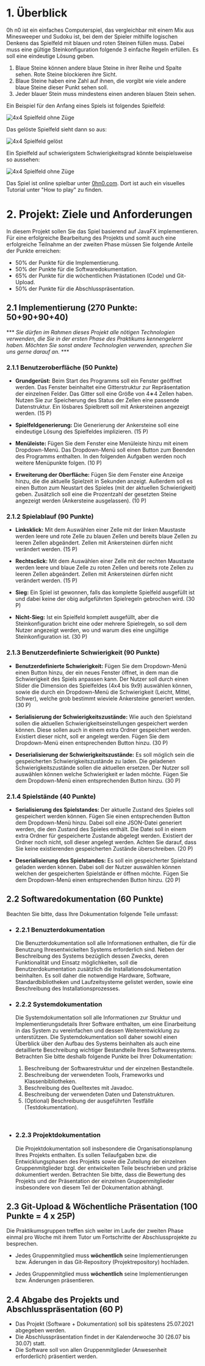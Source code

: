 # 1. Überblick

0h n0 ist ein einfaches Computerspiel, das vergleichbar mit einem Mix aus Minesweeper und Sudoku ist, bei dem der Spieler mithilfe logischen Denkens das Spielfeld mit blauen und roten Steinen füllen muss.
Dabei muss eine gültige Steinkonfiguration folgende 3 einfache Regeln erfüllen. Es soll eine eindeutige Lösung geben.

1. Blaue Steine können andere blaue Steine in ihrer Reihe und Spalte sehen. Rote Steine blockieren ihre Sicht.
2. Blaue Steine haben eine Zahl auf ihnen, die vorgibt wie viele andere blaue Steine dieser Punkt sehen soll.
3. Jeder blauer Stein muss mindestens einen anderen blauen Stein sehen.

Ein Beispiel für den Anfang eines Spiels ist folgendes Spielfeld:

![4x4 Spielfeld ohne Züge](4x4-unedited.png)

Das gelöste Spielfeld sieht dann so aus:

![4x4 Spielfeld gelöst](4x4-finished.png)

Ein Spielfeld auf schwierigstem Schwierigkeitsgrad könnte beispielsweise so aussehen:

![4x4 Spielfeld ohne Züge](9x9-unedited.png)

Das Spiel ist online spielbar unter [0hn0.com](https://0hn0.com/). Dort ist auch ein visuelles Tutorial unter "How to play" zu finden.

# 2. Projekt: Ziele und Anforderungen

In diesem Projekt sollen Sie das Spiel basierend auf JavaFX implementieren. Für eine erfolgreiche Bearbeitung des Projekts und somit auch eine erfolgreiche Teilnahme an der zweiten Phase müssen Sie folgende Anteile der Punkte erreichen:
  - 50% der Punkte für die Implementierung.
  - 50% der Punkte für die Softwaredokumentation.
  - 65% der Punkte für die wöchentlichen Prästationen (Code) und Git-Upload.
  - 50% der Punkte für die Abschlusspräsentation.

## 2.1 Implementierung (270 Punkte: 50+90+90+40)

 \*\*\* _Sie dürfen im Rahmen dieses Projekt alle nötigen Technologien verwenden, die Sie in der ersten Phase des Praktikums kennengelernt haben. Möchten Sie sonst andere Technologien verwenden, sprechen Sie uns gerne darauf an._ \*\*\*

### 2.1.1 Benutzeroberfläche (50 Punkte)

  - **Grundgerüst:** Beim Start des Programms soll ein Fenster geöffnet werden. Das Fenster beinhaltet eine Gitterstruktur zur Repräsentation der einzelnen Felder. Das Gitter soll eine Größe von 4∗4 Zellen haben. Nutzen Sie zur Speicherung des Status der Zellen eine passende Datenstruktur. Ein lösbares Spielbrett soll mit Ankersteinen angezeigt werden. (15 P)

  - **Spielfeldgenerierung:** Die Generierung der Ankersteine soll eine eindeutige Lösung des Spielfeldes implizieren. (15 P)

  - **Menüleiste:** Fügen Sie dem Fenster eine Menüleiste hinzu mit einem Dropdown-Menü. Das Dropdown-Menü soll einen Button zum Beenden des Programms enthalten. In den folgenden Aufgaben werden noch weitere Menüpunkte folgen. (10 P)

  - **Erweiterung der Oberfläche:** Fügen Sie dem Fenster eine Anzeige hinzu, die die aktuelle Spielzeit in Sekunden anzeigt. Außerdem soll es einen Button zum Neustart des Spieles (mit der aktuellen Schwierigkeit) geben. Zusätzlich soll eine die Prozentzahl der gesetzten Steine angezeigt werden (Ankersteine ausgelassen). (10 P)

### 2.1.2 Spielablauf  (90 Punkte)

  - **Linksklick:** Mit dem Auswählen einer Zelle mit der linken Maustaste werden leere und rote Zelle zu blauen Zellen und bereits blaue Zellen zu leeren Zellen abgeändert. Zellen mit Ankersteinen dürfen nicht verändert werden. (15 P)

  - **Rechtsclick:** Mit dem Auswählen einer Zelle mit der rechten Maustaste werden leere und blaue Zelle zu roten Zellen und bereits rote Zellen zu leeren Zellen abgeändert. Zellen mit Ankersteinen dürfen nicht verändert werden. (15 P)

  - **Sieg:** Ein Spiel ist gewonnen, falls das komplette Spielfeld ausgefüllt ist und dabei keine der obig aufgeführten Spielregeln gebrochen wird. (30 P)

  - **Nicht-Sieg:** Ist ein Spielfeld komplett ausgefüllt, aber die Steinkonfiguration bricht eine oder mehrere Spielregeln, so soll dem Nutzer angezeigt werden, wo und warum dies eine ungültige Steinkonfiguration ist. (30 P)

### 2.1.3 Benutzerdefinierte Schwierigkeit (90 Punkte)

  - **Benutzerdefinierte Schwierigkeit:** Fügen Sie dem Dropdown-Menü einen Button hinzu, der ein neues Fenster öffnet, in dem man die Schwierigkeit des Spiels anpassen kann. Der Nutzer soll durch einen Slider die Dimension des Spielfeldes (4x4 bis 9x9) auswählen können, sowie die durch ein Dropdown-Menü die Schwierigkeit (Leicht, Mittel, Schwer), welche grob bestimmt wieviele Ankersteine generiert werden. (30 P)

  - **Serialisierung der Schwierigkeitszustände:** Wie auch den Spielstand sollen die aktuellen Schwierigkeitseinstellungen gespeichert werden können. Diese sollen auch in einem extra Ordner gespeichert werden. Existiert dieser nicht, soll er angelegt werden. Fügen Sie dem Dropdown-Menü einen entsprechenden Button hinzu. (30 P)

  - **Deserialisierung der Schwierigkeitszustände:** Es soll möglich sein die gespeicherten Schwierigkeitszustände zu laden. Die geladenen Schwierigkeitszustände sollen die aktuellen  ersetzen. Der Nutzer soll auswählen können welche Schwierigkeit er laden möchte. Fügen Sie dem Dropdown-Menü einen entsprechenden Button hinzu. (30 P)

### 2.1.4 Spielstände (40 Punkte)

  - **Serialisierung des Spielstandes:** Der aktuelle Zustand des Spieles soll gespeichert werden können. Fügen Sie einen entsprechenden Button dem Dropdown-Menü hinzu. Dabei soll eine JSON-Datei generiert werden, die den Zustand des Spieles enthält. Die Datei soll in einem extra Ordner für gespeicherte Zustande abgelegt werden. Existiert der Ordner noch nicht, soll dieser angelegt werden. Achten Sie darauf, dass Sie keine existierenden gespeicherten Zustände überschreiben. (20 P)

  - **Deserialisierung des Spielstandes:** Es soll ein gespeicherter Spielstand geladen werden können. Dabei soll der Nutzer auswählen können welchen der gespeicherten Spielstände er öffnen möchte. Fügen Sie dem Dropdown-Menü einen entsprechenden Button hinzu. (20 P)

## 2.2 Softwaredokumentation (60 Punkte)

Beachten Sie bitte, dass Ihre Dokumentation folgende Teile umfasst:

 - ### 2.2.1 Benuzterdokumentation

   Die Benuzterdokumentation soll alle Informationen enthalten, die für die Benutzung Ihresentwickelten Systems erforderlich sind. Neben der Beschreibung des Systems bezüglich dessen Zwecks, deren Funktionalität und Einsatz möglichkeiten, soll die Benutzerdokumentation zusätzlich die Installationsdokumentation beinhalten. Es soll daher die notwendige Hardware, Software, Standardbibliotheken und Laufzeitsysteme gelistet werden, sowie eine Beschreibung des Installationsprozesses.

 - ### 2.2.2 Systemdokumentation

   Die Systemdokumentation soll alle Informationen zur Struktur und Implementierungsdetails Ihrer Software enthalten, um eine Einarbeitung in das System zu vereinfachen und dessen Weiterentwicklung zu unterstützen. Die Systemdokumentation soll daher sowohl einen Überblick über den Aufbau des Systems beinhalten als auch eine detaillierte Beschreibung wichtiger Bestandteile Ihres Softwaresystems. Betrachten Sie bitte deshalb folgende Punkte bei Ihrer Dokumentation:
    
   1. Beschreibung der Softwarestruktur und der einzelnen Bestandteile.
   2. Beschreibung der verwendeten Tools, Frameworks und Klassenbibliotheken.
   3. Beschreibung des Quelltextes mit Javadoc.
   4. Beschreibung der verwendeten Daten und Datenstrukturen.
   5. (Optional) Beschreibung der ausgeführten Testfälle (Testdokumentation).

  <br>
  
 - ### 2.2.3 Projektdokumentation

   Die Projektdokumentation soll insbesondere die Organisationsplanung Ihres Projekts enthalten. Es sollen Teilaufgaben bzw. die Entwicklungsphasen des Projekts sowie  die  Zuteilung  der einzelnen Gruppenmitglieder bzgl. der entwickelten Teile beschrieben und präzise dokumentiert werden. Betrachten Sie bitte, dass die Bewertung des Projekts und der Präsentation der einzelnen Gruppenmitglieder insbesondere von diesem Teil der Dokumentation abhängt.

## 2.3 Git-Upload & Wöchentliche Präsentation (100 Punkte = 4 x 25P)

Die Praktikumsgruppen treffen sich weiter im Laufe der zweiten Phase einmal pro Woche mit ihrem Tutor um Fortschritte der Abschlussprojekte zu besprechen.

  - Jedes Gruppenmitglied muss **wöchentlich** seine Implementierungen bzw. Äderungen in das Git-Repository (Projektrepository) hochladen.

  - Jedes Gruppenmitglied muss **wöchentlich** seine Implementierungen bzw. Änderungen präsentieren.

## 2.4 Abgabe des Projekts und Abschlusspräsentation (60 P)

  - Das Projekt (Software + Dokumentation) soll bis spätestens 25.07.2021 abgegeben werden.
  - Die Abschlusspräsentation findet in der Kalenderwoche 30 (26.07 bis 30.07) statt.
  - Die Software soll von allen Gruppenmitglieder (Anwesenheit erforderlich) präsentiert werden.
